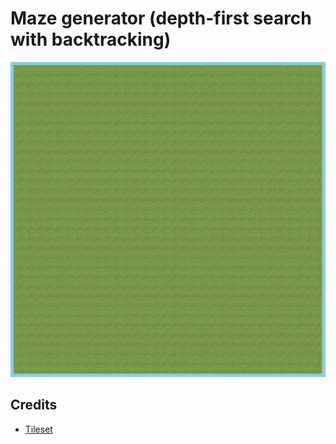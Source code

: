 # Maze generator (depth-first search with backtracking)

![showcase](Images/maze.gif)

## Credits
- [Tileset](https://beast-pixels.itch.io/overworld-tileset-grass-biome?download)